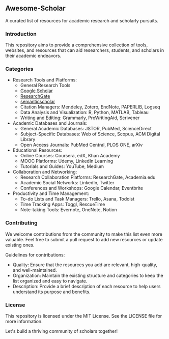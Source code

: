 Awesome-Scholar
---------------

A curated list of resources for academic research and scholarly pursuits.

### Introduction

This repository aims to provide a comprehensive collection of tools, websites, and resources that can aid researchers, students, and scholars in their academic endeavors.

### Categories

-   Research Tools and Platforms:
    -   General Research Tools
    -   [Google Scholar](https://scholar.google.com/?authuser=1)
    -   [ResearchGate](https://www.researchgate.net/)
    -   [semanticscholar](https://www.semanticscholar.org/)
    -   Citation Managers: Mendeley, Zotero, EndNote, PAPERLIB, Logseq
    -   Data Analysis and Visualization: R, Python, MATLAB, Tableau
    -   Writing and Editing: Grammarly, ProWritingAid, Scrivener
-   Academic Databases and Journals:
    -   General Academic Databases: JSTOR, PubMed, ScienceDirect
    -   Subject-Specific Databases: Web of Science, Scopus, ACM Digital Library
    -   Open Access Journals: PubMed Central, PLOS ONE, arXiv
-   Educational Resources:
    -   Online Courses: Coursera, edX, Khan Academy
    -   MOOC Platforms: Udemy, LinkedIn Learning
    -   Tutorials and Guides: YouTube, Medium
-   Collaboration and Networking:
    -   Research Collaboration Platforms: ResearchGate, Academia.edu
    -   Academic Social Networks: LinkedIn, Twitter
    -   Conferences and Workshops: Google Calendar, Eventbrite
-   Productivity and Time Management:
    -   To-do Lists and Task Managers: Trello, Asana, Todoist
    -   Time Tracking Apps: Toggl, RescueTime
    -   Note-taking Tools: Evernote, OneNote, Notion

### Contributing

We welcome contributions from the community to make this list even more valuable. Feel free to submit a pull request to add new resources or update existing ones.

Guidelines for contributions:

-   Quality: Ensure that the resources you add are relevant, high-quality, and well-maintained.
-   Organization: Maintain the existing structure and categories to keep the list organized and easy to navigate.
-   Description: Provide a brief description of each resource to help users understand its purpose and benefits.

### License

This repository is licensed under the MIT License. See the LICENSE file for more information.

Let's build a thriving community of scholars together!
